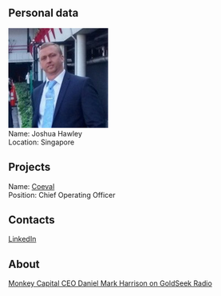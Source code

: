 ## Personal data
![ photo](photo/joshua_hawley.png)  
Name: Joshua Hawley    
Location: Singapore  
## Projects 
Name: [Coeval](../projects/coeval.md)  
Position: Chief Operating Officer  
## Contacts
[LinkedIn](https://www.linkedin.com/in/joshua-paul-hawley-7b222063/)  
## About
[Monkey Capital CEO Daniel Mark Harrison on GoldSeek Radio](http://www.radio.goldseek.com/nuggets/DMHandJosh.mp3)
